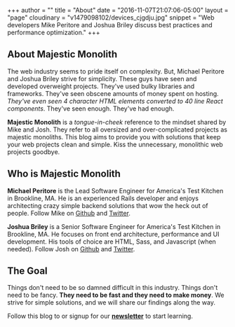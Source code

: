 +++
author = ""
title = "About"
date = "2016-11-07T21:07:06-05:00"
layout = "page"
cloudinary = "v1479098102/devices_cjgdju.jpg"
snippet = "Web developers Mike Peritore and Joshua Briley discuss best practices and performance optimization."
+++

## About Majestic Monolith

The web industry seems to pride itself on complexity. But, Michael Peritore and Joshua Briley strive for simplicity. These guys have seen and developed overweight projects. They've used bulky libraries and frameworks. They've seen obscene amounts of money spent on hosting. *They've even seen 4 character HTML elements converted to 40 line React components*. They've seen enough. They've had enough.

**Majestic Monolith** is a *tongue-in-cheek* reference to the mindset shared by Mike and Josh. They refer to all oversized and over-complicated projects as majestic monoliths. This blog aims to provide you with solutions that keep your web projects clean and simple. Kiss the unnecessary, monolithic web projects goodbye.

## Who is Majestic Monolith

**Michael Peritore** is the Lead Software Engineer for America's Test Kitchen in Brookline, MA. He is an experienced Rails developer and enjoys architecting crazy simple backend solutions that wow the heck out of people. Follow Mike on [Github](http://www.github.com/primalcodes) and [Twitter](http://twitter.com/MikePeritore).

**Joshua Briley** is a Senior Software Engineer for America's Test Kitchen in Brookline, MA. He focuses on front end architecture, performance and UI development. His tools of choice are HTML, Sass, and Javascript (when needed). Follow Josh on [Github](http://www.github.com/somecallmejosh) and [Twitter](http://twitter.com/joshuabriley).

## The Goal

Things don't need to be so damned difficult in this industry. Things don't need to be fancy. **They need to be fast and they need to make money**. We strive for simple solutions, and we will share our findings along the way.

Follow this blog to or signup for our **<a href="http://ikick.us7.list-manage.com/subscribe?u=8523d9263f5cc37057e16ab42&id=a0784e376f" target="_blank">newsletter</a>** to start learning.

